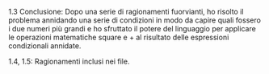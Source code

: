 1.3 Conclusione:
Dopo una serie di ragionamenti fuorvianti, ho risolto il problema annidando una serie di condizioni in modo da capire quali fossero i due numeri più grandi e ho sfruttato il potere del linguaggio per applicare le operazioni matematiche square e + al
risultato delle espressioni condizionali annidate. 

1.4, 1.5: Ragionamenti inclusi nei file.